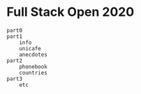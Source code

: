 # Full Stack Open 2020

```
part0
part1
    info
    unicafe
    anecdotes
part2
    phonebook
    countries
part3
    etc
```
 
